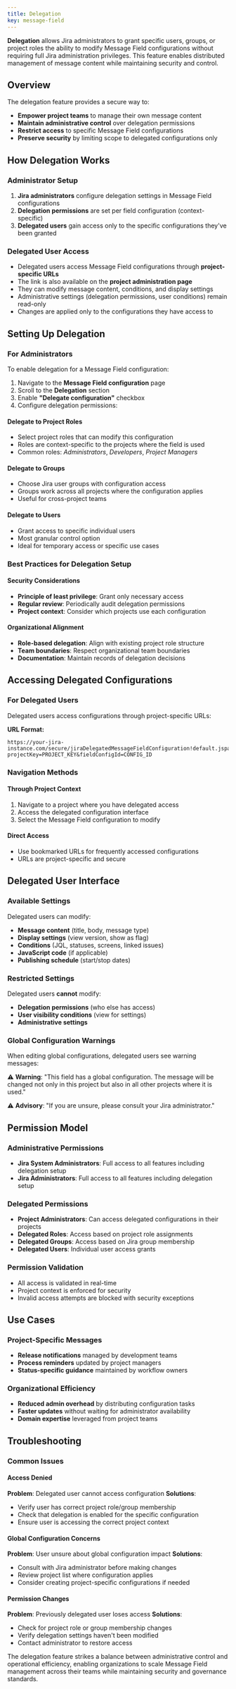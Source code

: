 ```yaml
---
title: Delegation
key: message-field
---
```


**Delegation** allows Jira administrators to grant specific users, groups, or project roles the ability to modify Message Field configurations without requiring full Jira administration privileges. This feature enables distributed management of message content while maintaining security and control.

## Overview

The delegation feature provides a secure way to:
- **Empower project teams** to manage their own message content
- **Maintain administrative control** over delegation permissions
- **Restrict access** to specific Message Field configurations
- **Preserve security** by limiting scope to delegated configurations only

## How Delegation Works

### Administrator Setup
1. **Jira administrators** configure delegation settings in Message Field configurations
2. **Delegation permissions** are set per field configuration (context-specific)
3. **Delegated users** gain access only to the specific configurations they've been granted

### Delegated User Access
- Delegated users access Message Field configurations through **project-specific URLs**
- The link is also available on the **project administration page**
- They can modify message content, conditions, and display settings
- Administrative settings (delegation permissions, user conditions) remain read-only
- Changes are applied only to the configurations they have access to

## Setting Up Delegation

### For Administrators

To enable delegation for a Message Field configuration:

1. Navigate to the **Message Field configuration** page
2. Scroll to the **Delegation** section
3. Enable **"Delegate configuration"** checkbox
4. Configure delegation permissions:

#### Delegate to Project Roles
- Select project roles that can modify this configuration
- Roles are context-specific to the projects where the field is used
- Common roles: *Administrators*, *Developers*, *Project Managers*

#### Delegate to Groups  
- Choose Jira user groups with configuration access
- Groups work across all projects where the configuration applies
- Useful for cross-project teams

#### Delegate to Users
- Grant access to specific individual users
- Most granular control option
- Ideal for temporary access or specific use cases

### Best Practices for Delegation Setup

#### Security Considerations
- **Principle of least privilege**: Grant only necessary access
- **Regular review**: Periodically audit delegation permissions
- **Project context**: Consider which projects use each configuration

#### Organizational Alignment  
- **Role-based delegation**: Align with existing project role structure
- **Team boundaries**: Respect organizational team boundaries
- **Documentation**: Maintain records of delegation decisions

## Accessing Delegated Configurations

### For Delegated Users

Delegated users access configurations through project-specific URLs:

**URL Format:**
```
https://your-jira-instance.com/secure/jiraDelegatedMessageFieldConfiguration!default.jspa?projectKey=PROJECT_KEY&fieldConfigId=CONFIG_ID
```

### Navigation Methods

#### Through Project Context
1. Navigate to a project where you have delegated access
2. Access the delegated configuration interface
3. Select the Message Field configuration to modify

#### Direct Access
- Use bookmarked URLs for frequently accessed configurations
- URLs are project-specific and secure

## Delegated User Interface

### Available Settings
Delegated users can modify:
- **Message content** (title, body, message type)
- **Display settings** (view version, show as flag)
- **Conditions** (JQL, statuses, screens, linked issues)
- **JavaScript code** (if applicable)
- **Publishing schedule** (start/stop dates)

### Restricted Settings
Delegated users **cannot** modify:
- **Delegation permissions** (who else has access)
- **User visibility conditions** (view for settings)
- **Administrative settings**

### Global Configuration Warnings

When editing global configurations, delegated users see warning messages:

⚠️ **Warning**: "This field has a global configuration. The message will be changed not only in this project but also in all other projects where it is used."

⚠️ **Advisory**: "If you are unsure, please consult your Jira administrator."

## Permission Model

### Administrative Permissions
- **Jira System Administrators**: Full access to all features including delegation setup
- **Jira Administrators**: Full access to all features including delegation setup

### Delegated Permissions
- **Project Administrators**: Can access delegated configurations in their projects
- **Delegated Roles**: Access based on project role assignments
- **Delegated Groups**: Access based on Jira group membership  
- **Delegated Users**: Individual user access grants

### Permission Validation
- All access is validated in real-time
- Project context is enforced for security
- Invalid access attempts are blocked with security exceptions

## Use Cases

### Project-Specific Messages
- **Release notifications** managed by development teams
- **Process reminders** updated by project managers  
- **Status-specific guidance** maintained by workflow owners

### Organizational Efficiency
- **Reduced admin overhead** by distributing configuration tasks
- **Faster updates** without waiting for administrator availability
- **Domain expertise** leveraged from project teams


## Troubleshooting

### Common Issues

#### Access Denied
**Problem**: Delegated user cannot access configuration
**Solutions**:
- Verify user has correct project role/group membership
- Check that delegation is enabled for the specific configuration
- Ensure user is accessing the correct project context

#### Global Configuration Concerns
**Problem**: User unsure about global configuration impact
**Solutions**:
- Consult with Jira administrator before making changes
- Review project list where configuration applies
- Consider creating project-specific configurations if needed

#### Permission Changes
**Problem**: Previously delegated user loses access
**Solutions**:
- Check for project role or group membership changes
- Verify delegation settings haven't been modified
- Contact administrator to restore access

The delegation feature strikes a balance between administrative control and operational efficiency, enabling organizations to scale Message Field management across their teams while maintaining security and governance standards.